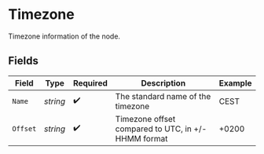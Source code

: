 # Timezone

Timezone information of the node.


## Fields

| Field                                              | Type                                               | Required                                           | Description                                        | Example                                            |
| -------------------------------------------------- | -------------------------------------------------- | -------------------------------------------------- | -------------------------------------------------- | -------------------------------------------------- |
| `Name`                                             | *string*                                           | :heavy_check_mark:                                 | The standard name of the timezone                  | CEST                                               |
| `Offset`                                           | *string*                                           | :heavy_check_mark:                                 | Timezone offset compared to UTC, in +/-HHMM format | +0200                                              |